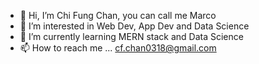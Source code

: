 - 👋 Hi, I’m Chi Fung Chan, you can call me Marco
- 👀 I’m interested in Web Dev, App Dev and Data Science
- 🌱 I’m currently learning MERN stack and Data Science
- 📫 How to reach me ... cf.chan0318@gmail.com

<!---
cfchan0318/cfchan0318 is a ✨ special ✨ repository because its `README.md` (this file) appears on your GitHub profile.
You can click the Preview link to take a look at your changes.
--->

